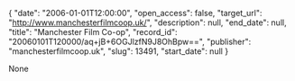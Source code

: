 {
  "date": "2006-01-01T12:00:00", 
  "open_access": false, 
  "target_url": "http://www.manchesterfilmcoop.uk/", 
  "description": null, 
  "end_date": null, 
  "title": "Manchester Film Co-op", 
  "record_id": "20060101T120000/aq+jB+6OGJlzfN9J8OhBpw==", 
  "publisher": "manchesterfilmcoop.uk", 
  "slug": 13491, 
  "start_date": null
}

None